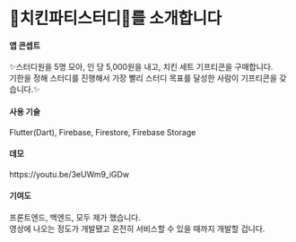 <h1>🍗치킨파티스터디🍗를 소개합니다</h1>
<h4>앱 콘셉트</h4>
✨스터디원을 5명 모아, 인 당 5,000원을 내고, 치킨 세트 기프티콘을 구매합니다.<br>
기한을 정해 스터디를 진행해서 가장 빨리 스터디 목표를 달성한 사람이 기프티콘을 갖습니다.✨<br>
<h4>사용 기술</h4>
Flutter(Dart), Firebase, Firestore, Firebase Storage<br>
<h4>데모</h4>
https://youtu.be/3eUWm9_iGDw<br>
<h4>기여도</h4>
프론트엔드, 백엔드, 모두 제가 했습니다.<br>
영상에 나오는 정도가 개발됐고 온전히 서비스할 수 있을 때까지 개발할 겁니다.<br>
